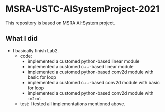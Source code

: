 # MSRA-USTC-AISystemProject-2021

This repository is based on MSRA [AI-System](https://github.com/microsoft/AI-System) project.

## What I did

- I basically finish Lab2.
    - code:
        - implemented a customed python-based linear module
        - implemented a customed c++-based linear module
        - implemented a customed python-based conv2d module with basic for loop
        - implemented a customed c++-based conv2d module with basic for loop
        - implemented a customed python-based conv2d module with `im2col`
    - test: I tested all implementations mentioned above.
